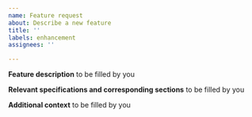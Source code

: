 ```yaml
---
name: Feature request
about: Describe a new feature
title: ''
labels: enhancement
assignees: ''

---
```


**Feature description**
to be filled by you

**Relevant specifications and corresponding sections**
to be filled by you

**Additional context**
to be filled by you